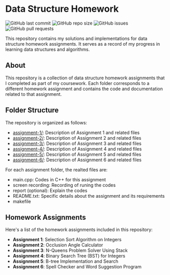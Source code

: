 # Data Structure Homework

![GitHub last commit](https://img.shields.io/github/last-commit/C2Y9/DataStructure)
![GitHub repo size](https://img.shields.io/github/repo-size/C2Y9/DataStructure)
![GitHub issues](https://img.shields.io/github/issues/C2Y9/DataStructure)
![GitHub pull requests](https://img.shields.io/github/issues-pr/C2Y9/DataStructure)

This repository contains my solutions and implementations for data structure homework assignments. It serves as a record of my progress in learning data structures and algorithms.

## About

This repository is a collection of data structure homework assignments that I completed as part of my coursework. Each folder corresponds to a different homework assignment and contains the code and documentation related to that assignment.

## Folder Structure

The repository is organized as follows:

- [assignment-1/](YAO_CHEN_PA1/): Description of Assignment 1 and related files 
- [assignment-2/](YAO_CHEN_PA2/): Description of Assignment 2 and related files
- [assignment-3/](YAO_CHEN_PA3/): Description of Assignment 3 and related files
- [assignment-4/](YAO_CHEN_PA4/): Description of Assignment 4 and related files
- [assignment-5/](YAO_CHEN_PA5/): Description of Assignment 5 and related files
- [assignment-6/](YAO_CHEN_PA6/): Description of Assignment 6 and related files

For each assignment folder, the realted files are: 

- main.cpp: Codes in C++ for this assignment 
- screen recording: Recording of runing the codes 
- report (optional): Explain the codes
- README.txt: Specific details about the assignment and its requirements
- makefile 

## Homework Assignments

Here's a list of the homework assignments included in this repository:

- **Assignment 1**: Selection Sort Algorithm on Integers
- **Assignment 2**: Occlusion Angle Calculator 
- **Assignment 3**: N-Queens Problem Solver Using Stack
- **Assignment 4**: Binary Search Tree (BST) for Integers  
- **Assignment 5**: B-tree Implementation and Search
- **Assignment 6**: Spell Checker and Word Suggestion Program
  
